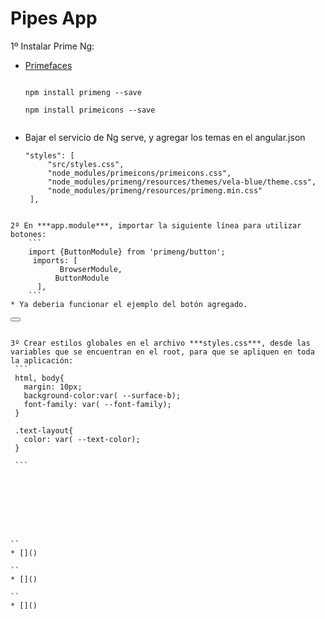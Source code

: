# Pipes App
1º Instalar Prime Ng:  
* [Primefaces](https://primefaces.org/primeng/showcase/#/setup)  
   ``` 

   npm install primeng --save

   npm install primeicons --save


   ```
* Bajar el servicio de Ng serve, y agregar los temas en el angular.json  
   ``` 
   "styles": [
        "src/styles.css",
        "node_modules/primeicons/primeicons.css",
        "node_modules/primeng/resources/themes/vela-blue/theme.css",
        "node_modules/primeng/resources/primeng.min.css"
    ],
```

2º En ***app.module***, importar la siguiente línea para utilizar botones:  
    ``` 
    import {ButtonModule} from 'primeng/button';
     imports: [
           BrowserModule,
          ButtonModule
      ],   
    ```
* Ya deberia funcionar el ejemplo del botón agregado.
   ``` 
   <button pButton type="button" icon="pi pi-check" iconPos="right" label="Click"></button>  
   
   ```

3º Crear estilos globales en el archivo ***styles.css***, desde las variables que se encuentran en el root, para que se apliquen en toda la aplicación:  
    ```
    html, body{
      margin: 10px;
      background-color:var( --surface-b);
      font-family: var( --font-family);
    }

    .text-layout{
      color: var( --text-color);
    } 
    
    ```








``
* []()

``
* []()

``
* []()
